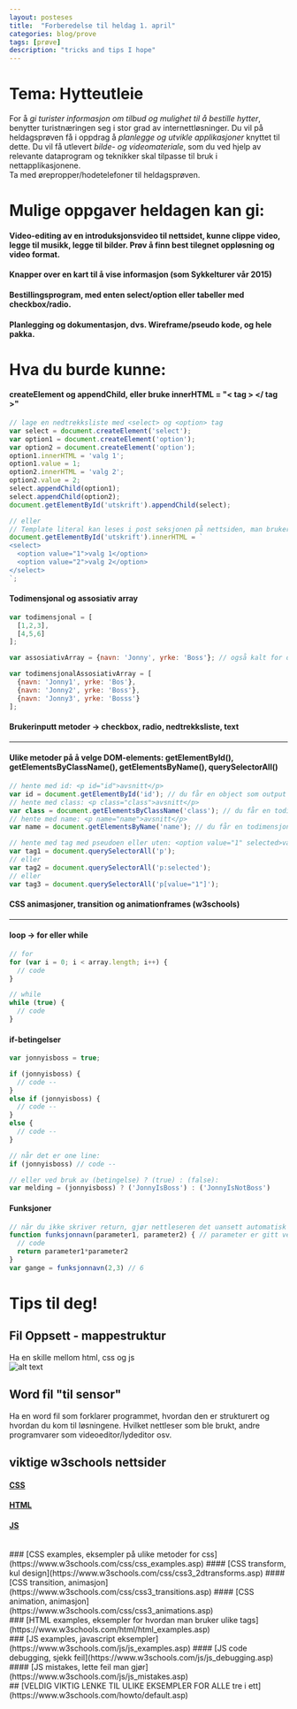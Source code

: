 ```yaml
---
layout: posteses
title:  "Forberedelse til heldag 1. april"
categories: blog/prove
tags: [prøve]
description: "tricks and tips I hope"
---
```


Tema: Hytteutleie
======

For å *gi turister informasjon om tilbud og mulighet til å bestille hytter*, benytter turistnæringen seg i stor grad  av internettløsninger. Du vil på heldagsprøven få i oppdrag å *planlegge og utvikle applikasjoner* knyttet til dette.
Du vil få utlevert *bilde- og videomateriale*, som du ved hjelp av relevante dataprogram og teknikker skal tilpasse til bruk i nettapplikasjonene.  
Ta med ørepropper/hodetelefoner til heldagsprøven.

Mulige oppgaver heldagen kan gi:
======

#### Video-editing av en introduksjonsvideo til nettsidet, kunne clippe video, legge til musikk, legge til bilder. Prøv å finn best tilegnet oppløsning og video format.

#### Knapper over en kart til å vise informasjon (som Sykkelturer vår 2015)

#### Bestillingsprogram, med enten select/option eller tabeller med checkbox/radio.

#### Planlegging og dokumentasjon, dvs. Wireframe/pseudo kode, og hele pakka.

Hva du burde kunne:
======

#### createElement og appendChild, eller bruke innerHTML = "< tag > </ tag >"
```javascript
// lage en nedtrekksliste med <select> og <option> tag
var select = document.createElement('select');
var option1 = document.createElement('option');
var option2 = document.createElement('option');
option1.innerHTML = 'valg 1';
option1.value = 1;
option2.innerHTML = 'valg 2';
option2.value = 2;
select.appendChild(option1);
select.appendChild(option2);
document.getElementById('utskrift').appendChild(select);

// eller
// Template literal kan leses i post seksjonen på nettsiden, man bruker `string` med gåsetegn = (fransk aksent tegn greie)
document.getElementById('utskrift').innerHTML = `
<select>
  <option value="1">valg 1</option>
  <option value="2">valg 2</option>
</select>
`;
```

#### Todimensjonal og assosiativ array
```javascript
var todimensjonal = [
  [1,2,3],
  [4,5,6]
];

var assosiativArray = {navn: 'Jonny', yrke: 'Boss'}; // også kalt for object

var todimensjonalAssosiativArray = [
  {navn: 'Jonny1', yrke: 'Bos'},
  {navn: 'Jonny2', yrke: 'Boss'},
  {navn: 'Jonny3', yrke: 'Bosss'}
];
```

#### Brukerinputt metoder -> checkbox, radio, nedtrekksliste, text
---

#### Ulike metoder på å velge DOM-elements: getElementById(), getElementsByClassName(), getElementsByName(), querySelectorAll()
```javascript
// hente med id: <p id="id">avsnitt</p>
var id = document.getElementById('id'); // du får en object som output
// hente med class: <p class="class">avsnitt</p>
var class = document.getElementsByClassName('class'); // du får en todimensjonalAssosiativArray
// hente med name: <p name="name">avsnitt</p>
var name = document.getElementsByName('name'); // du får en todimensjonalAssosiativArray

// hente med tag med pseudoen eller uten: <option value="1" selected>valg 1</option>
var tag1 = document.querySelectorAll('p');
// eller
var tag2 = document.querySelectorAll('p:selected');
// eller
var tag3 = document.querySelectorAll('p[value="1"]');
```

#### CSS animasjoner, transition og animationframes (w3schools)
---

#### loop -> for eller while
```javascript
// for
for (var i = 0; i < array.length; i++) {
  // code
}

// while
while (true) {
  // code
}
```

#### if-betingelser
```javascript
var jonnyisboss = true;

if (jonnyisboss) {
  // code --
}
else if (jonnyisboss) {
  // code --
}
else {
  // code --
}

// når det er one line:
if (jonnyisboss) // code --

// eller ved bruk av (betingelse) ? (true) : (false):
var melding = (jonnyisboss) ? ('JonnyIsBoss') : ('JonnyIsNotBoss')
```

#### Funksjoner
```javascript
// når du ikke skriver return, gjør nettleseren det uansett automatisk og det vil returne undefined, bare skriv return om du vil få en verdi ut fra funksjonen
function funksjonnavn(parameter1, parameter2) { // parameter er gitt ved funksjon call
  // code
  return parameter1*parameter2
}
var gange = funksjonnavn(2,3) // 6
```

Tips til deg!
======

Fil Oppsett - mappestruktur
------
Ha en skille mellom html, css og js<br/>
![alt text](https://dl.dropboxusercontent.com/s/oai9q2bqjb5tni2/oppsett.PNG "yuh")

Word fil "til sensor"
------
Ha en word fil som forklarer programmet, hvordan den er strukturert og hvordan du kom til løsningene. Hvilket nettleser som ble brukt, andre programvarer som videoeditor/lydeditor osv.

viktige w3schools nettsider
------
#### [CSS](https://www.w3schools.com/css/)
#### [HTML](https://www.w3schools.com/html/)
#### [JS](https://www.w3schools.com/js/)
<br/>
### [CSS examples, eksempler på ulike metoder for css](https://www.w3schools.com/css/css_examples.asp)
#### [CSS transform, kul design](https://www.w3schools.com/css/css3_2dtransforms.asp)
#### [CSS transition, animasjon](https://www.w3schools.com/css/css3_transitions.asp)
#### [CSS animation, animasjon](https://www.w3schools.com/css/css3_animations.asp)
<br/>
### [HTML examples, eksempler for hvordan man bruker ulike tags](https://www.w3schools.com/html/html_examples.asp)
<br/>
### [JS examples, javascript eksempler](https://www.w3schools.com/js/js_examples.asp)
#### [JS code debugging, sjekk feil](https://www.w3schools.com/js/js_debugging.asp)
#### [JS mistakes, lette feil man gjør](https://www.w3schools.com/js/js_mistakes.asp)
<br/>
## [VELDIG VIKTIG LENKE TIL ULIKE EKSEMPLER FOR ALLE tre i ett](https://www.w3schools.com/howto/default.asp)
